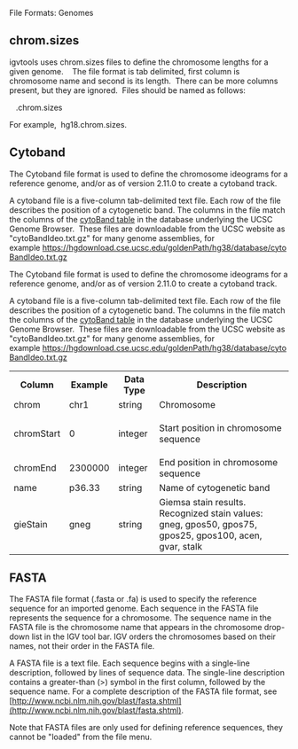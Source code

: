 
<!---
The page title should not go in the menu
-->
<p class="page-title">File Formats: Genomes</p>

## chrom.sizes

igvtools uses chrom.sizes files to define the chromosome lengths for a given genome.    The file format is tab delimited, first column is chromosome name and second is its length.  There can be more columns present, but they are ignored.  Files should be named as follows:

   <genomdID>.chrom.sizes

For example,  hg18.chrom.sizes.

## Cytoband

The Cytoband file format is used to define the chromosome ideograms for a reference genome, and/or as of version 2.11.0 to create a cytoband track.

A cytoband file is a five-column tab-delimited text file. Each row of the file describes the position of a cytogenetic band. The columns in the file match the columns of the [cytoBand table](http://genome.ucsc.edu/cgi-bin/hgTables?db=hg38&hgta_group=map&hgta_track=cytoBand&hgta_table=cytoBand&hgta_doSchema=describe+table+schema) in the database underlying the UCSC Genome Browser.  These files are downloadable from the UCSC website as "cytoBandIdeo.txt.gz" for many genome assemblies, for example https://hgdownload.cse.ucsc.edu/goldenPath/hg38/database/cytoBandIdeo.txt.gz

The Cytoband file format is used to define the chromosome ideograms for a reference genome, and/or as of version 2.11.0 to create a cytoband track.

A cytoband file is a five-column tab-delimited text file. Each row of the file describes the position of a cytogenetic band. The columns in the file match the columns of the [cytoBand table](http://genome.ucsc.edu/cgi-bin/hgTables?db=hg38&hgta_group=map&hgta_track=cytoBand&hgta_table=cytoBand&hgta_doSchema=describe+table+schema) in the database underlying the UCSC Genome Browser.  These files are downloadable from the UCSC website as "cytoBandIdeo.txt.gz" for many genome assemblies, for example https://hgdownload.cse.ucsc.edu/goldenPath/hg38/database/cytoBandIdeo.txt.gz

<table class="general" width="100%">
	<tbody>
		<tr>
			<th>
				Column</th>
			<th>
				Example</th>
			<th>
				Data Type</th>
			<th>
				Description</th>
		</tr>
		<tr>
			<td>
				chrom</td>
			<td>
				chr1</td>
			<td>
				string</td>
			<td>
				Chromosome</td>
		</tr>
		<tr>
			<td>
				chromStart</td>
			<td>
				0</td>
			<td>
				integer</td>
			<td>
				<p>Start position in chromosome sequence</p>
			</td>
		</tr>
		<tr>
			<td>
				chromEnd</td>
			<td>
				2300000</td>
			<td>
				integer</td>
			<td>
				End position in chromosome sequence</td>
		</tr>
		<tr>
			<td>
				name</td>
			<td>
				p36.33</td>
			<td>
				string</td>
			<td>
				Name of cytogenetic band</td>
		</tr>
		<tr>
			<td>
				gieStain</td>
			<td>
				gneg</td>
			<td>
				string</td>
			<td>
				Giemsa stain results. Recognized stain values: gneg, gpos50, gpos75, gpos25, gpos100, acen, gvar, stalk</td>
		</tr>
	</tbody>
</table>

## FASTA

The FASTA file format (.fasta or .fa) is used to specify the reference sequence for an imported genome. Each sequence in the FASTA file represents the sequence for a chromosome. The sequence name in the FASTA file is the chromosome name that appears in the chromosome drop-down list in the IGV tool bar. IGV orders the chromosomes based on their names, not their order in the FASTA file.

A FASTA file is a text file. Each sequence begins with a single-line description, followed by lines of sequence data. The single-line description contains a greater-than (>) symbol in the first column, followed by the sequence name. For a complete description of the FASTA file format, see [http://www.ncbi.nlm.nih.gov/blast/fasta.shtml](http://www.ncbi.nlm.nih.gov/blast/fasta.shtml).

Note that FASTA files are only used for defining reference sequences, they cannot be "loaded" from the file menu.
